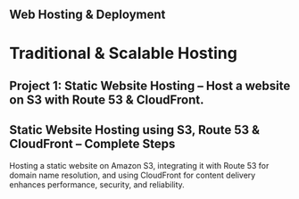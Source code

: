 ## Web Hosting & Deployment
# Traditional & Scalable Hosting
## Project 1: Static Website Hosting – Host a website on S3 with Route 53 & CloudFront.
## Static Website Hosting using S3, Route 53 & CloudFront – Complete Steps
Hosting a static website on Amazon S3, integrating it with Route 53 for domain
name resolution, and using CloudFront for content delivery enhances
performance, security, and reliability.
